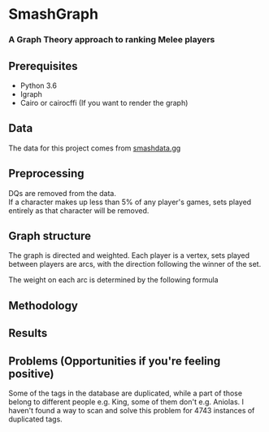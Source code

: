 # SmashGraph
### A Graph Theory approach to ranking Melee players

## Prerequisites
* Python 3.6
* Igraph
* Cairo or cairocffi (If you want to render the graph)

## Data
The data for this project comes from [smashdata.gg](https://smashdata.gg/)

## Preprocessing
DQs are removed from the data.  
If a character makes up less than 5% of any player's games, sets played entirely as that character will be removed.
## Graph structure
The graph is directed and weighted. Each player is a vertex, sets played between players are arcs, with the direction following the winner of the set.

The weight on each arc is determined by the following formula

## Methodology

## Results

## Problems (Opportunities if you're feeling positive)

Some of the tags in the database are duplicated, while a part of those belong to different people e.g. King, some of them don't e.g. Aniolas. I haven't found a way to scan and solve this problem for 4743 instances of duplicated tags.